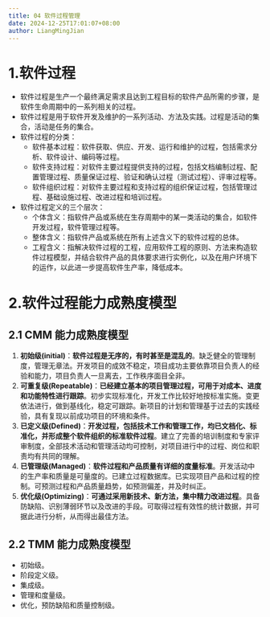 ```yaml
---
title: 04 软件过程管理
date: 2024-12-25T17:01:07+08:00
author: LiangMingJian
---
```


# 1.软件过程

- 软件过程是生产一个最终满足需求且达到工程目标的软件产品所需的步骤，是软件生命周期中的一系列相关的过程。
- 软件过程是用于软件开发及维护的一系列活动、方法及实践。过程是活动的集合，活动是任务的集合。
- 软件过程的分类：
  - 软件基本过程：软件获取、供应、开发、运行和维护的过程，包括需求分析、软件设计、编码等过程。
  - 软件支持过程：对软件主要过程提供支持的过程，包括文档编制过程、配置管理过程、质量保证过程、验证和确认过程（测试过程）、评审过程等。
  - 软件组织过程：对软件主要过程和支持过程的组织保证过程，包括管理过程、基础设施过程、改进过程和培训过程。
- 软件过程定义的三个层次：
  - 个体含义：指软件产品或系统在生存周期中的某一类活动的集合，如软件开发过程，软件管理过程等。
  - 整体含义：指软件产品或系统在所有上述含义下的软件过程的总体。
  - 工程含义：指解决软件过程的工程，应用软件工程的原则、方法来构造软件过程模型，并结合软件产品的具体要求进行实例化，以及在用户环境下的运作，以此进一步提高软件生产率，降低成本。

# 2.软件过程能力成熟度模型

## 2.1 CMM 能力成熟度模型

1. **初始级(initial)**：**软件过程是无序的，有时甚至是混乱的**。缺乏健全的管理制度，管理无章法。开发项目的成效不稳定，项目成功主要依靠项目负责人的经验和能力，项目负责人一旦离去，工作秩序面目全非。
2. **可重复级(Repeatable)**：**已经建立基本的项目管理过程，可用于对成本、进度和功能特性进行跟踪**。初步实现标准化，开发工作比较好地按标准实施。变更依法进行，做到基线化，稳定可跟踪。新项目的计划和管理基于过去的实践经验，具有复现以前成功项目的环境和条件。
3. **已定义级(Defined)**：**开发过程，包括技术工作和管理工作，均已文档化、标准化，并形成整个软件组织的标准软件过程**。建立了完善的培训制度和专家评审制度，全部技术活动和管理活动均可控制，对项目进行中的过程、岗位和职责均有共同的理解。
4. **已管理级(Managed)**：**软件过程和产品质量有详细的度量标准**。开发活动中的生产率和质量是可量度的。已建立过程数据库。已实现项目产品和过程的控制。可预测过程和产品质量趋势，如预测偏差，并及时纠正。
5. **优化级(Optimizing)**：**可通过采用新技术、新方法，集中精力改进过程**。具备防缺陷、识别薄弱环节以及改进的手段。可取得过程有效性的统计数据，并可据此进行分析，从而得出最佳方法。

## 2.2 TMM 能力成熟度模型

- 初始级。
- 阶段定义级。
- 集成级。
- 管理和度量级。
- 优化，预防缺陷和质量控制级。
